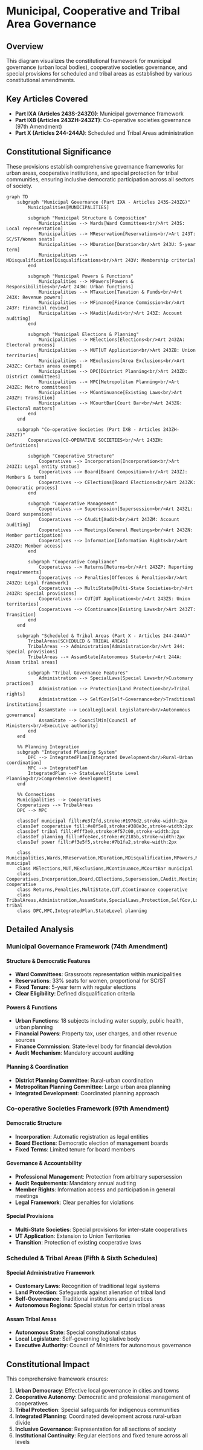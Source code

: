 # Municipal, Cooperative and Tribal Area Governance

## Overview
This diagram visualizes the constitutional framework for municipal governance (urban local bodies), cooperative societies governance, and special provisions for scheduled and tribal areas as established by various constitutional amendments.

## Key Articles Covered
- **Part IXA (Articles 243S-243ZG)**: Municipal governance framework
- **Part IXB (Articles 243ZH-243ZT)**: Co-operative societies governance (97th Amendment)
- **Part X (Articles 244-244A)**: Scheduled and Tribal Areas administration

## Constitutional Significance
These provisions establish comprehensive governance frameworks for urban areas, cooperative institutions, and special protection for tribal communities, ensuring inclusive democratic participation across all sectors of society.

```mermaid
graph TD
    subgraph "Municipal Governance (Part IXA - Articles 243S-243ZG)"
        Municipalities[MUNICIPALITIES]
        
        subgraph "Municipal Structure & Composition"
            Municipalities --> Wards[Ward Committees<br/>Art 243S: Local representation]
            Municipalities --> MReservation[Reservations<br/>Art 243T: SC/ST/Women seats]
            Municipalities --> MDuration[Duration<br/>Art 243U: 5-year term]
            Municipalities --> MDisqualification[Disqualifications<br/>Art 243V: Membership criteria]
        end
        
        subgraph "Municipal Powers & Functions"
            Municipalities --> MPowers[Powers & Responsibilities<br/>Art 243W: Urban functions]
            Municipalities --> MTaxation[Taxation & Funds<br/>Art 243X: Revenue powers]
            Municipalities --> MFinance[Finance Commission<br/>Art 243Y: Financial review]
            Municipalities --> MAudit[Audit<br/>Art 243Z: Account auditing]
        end
        
        subgraph "Municipal Elections & Planning"
            Municipalities --> MElections[Elections<br/>Art 243ZA: Electoral process]
            Municipalities --> MUT[UT Application<br/>Art 243ZB: Union territories]
            Municipalities --> MExclusions[Area Exclusions<br/>Art 243ZC: Certain areas exempt]
            Municipalities --> DPC[District Planning<br/>Art 243ZD: District committees]
            Municipalities --> MPC[Metropolitan Planning<br/>Art 243ZE: Metro committees]
            Municipalities --> MContinuance[Existing Laws<br/>Art 243ZF: Transition]
            Municipalities --> MCourtBar[Court Bar<br/>Art 243ZG: Electoral matters]
        end
    end
    
    subgraph "Co-operative Societies (Part IXB - Articles 243ZH-243ZT)"
        Cooperatives[CO-OPERATIVE SOCIETIES<br/>Art 243ZH: Definitions]
        
        subgraph "Cooperative Structure"
            Cooperatives --> Incorporation[Incorporation<br/>Art 243ZI: Legal entity status]
            Cooperatives --> Board[Board Composition<br/>Art 243ZJ: Members & term]
            Cooperatives --> CElections[Board Elections<br/>Art 243ZK: Democratic process]
        end
        
        subgraph "Cooperative Management"
            Cooperatives --> Supersession[Supersession<br/>Art 243ZL: Board suspension]
            Cooperatives --> CAudit[Audit<br/>Art 243ZM: Account auditing]
            Cooperatives --> Meetings[General Meetings<br/>Art 243ZN: Member participation]
            Cooperatives --> Information[Information Rights<br/>Art 243ZO: Member access]
        end
        
        subgraph "Cooperative Compliance"
            Cooperatives --> Returns[Returns<br/>Art 243ZP: Reporting requirements]
            Cooperatives --> Penalties[Offences & Penalties<br/>Art 243ZQ: Legal framework]
            Cooperatives --> MultiState[Multi-State Societies<br/>Art 243ZR: Special provisions]
            Cooperatives --> CUT[UT Application<br/>Art 243ZS: Union territories]
            Cooperatives --> CContinuance[Existing Laws<br/>Art 243ZT: Transition]
        end
    end
    
    subgraph "Scheduled & Tribal Areas (Part X - Articles 244-244A)"
        TribalAreas[SCHEDULED & TRIBAL AREAS]
        TribalAreas --> Administration[Administration<br/>Art 244: Special provisions]
        TribalAreas --> AssamState[Autonomous State<br/>Art 244A: Assam tribal areas]
        
        subgraph "Tribal Governance Features"
            Administration --> SpecialLaws[Special Laws<br/>Customary practices]
            Administration --> Protection[Land Protection<br/>Tribal rights]
            Administration --> SelfGov[Self-Governance<br/>Traditional institutions]
            AssamState --> LocalLeg[Local Legislature<br/>Autonomous governance]
            AssamState --> CouncilMin[Council of Ministers<br/>Executive authority]
        end
    end
    
    %% Planning Integration
    subgraph "Integrated Planning System"
        DPC --> IntegratedPlan[Integrated Development<br/>Rural-Urban coordination]
        MPC --> IntegratedPlan
        IntegratedPlan --> StateLevel[State Level Planning<br/>Comprehensive development]
    end
    
    %% Connections
    Municipalities --> Cooperatives
    Cooperatives --> TribalAreas
    DPC --> MPC
    
    classDef municipal fill:#e3f2fd,stroke:#1976d2,stroke-width:2px
    classDef cooperative fill:#e8f5e8,stroke:#388e3c,stroke-width:2px
    classDef tribal fill:#fff3e0,stroke:#f57c00,stroke-width:2px
    classDef planning fill:#fce4ec,stroke:#c2185b,stroke-width:2px
    classDef power fill:#f3e5f5,stroke:#7b1fa2,stroke-width:2px
    
    class Municipalities,Wards,MReservation,MDuration,MDisqualification,MPowers,MTaxation,MFinance,MAudit municipal
    class MElections,MUT,MExclusions,MContinuance,MCourtBar municipal
    class Cooperatives,Incorporation,Board,CElections,Supersession,CAudit,Meetings,Information cooperative
    class Returns,Penalties,MultiState,CUT,CContinuance cooperative
    class TribalAreas,Administration,AssamState,SpecialLaws,Protection,SelfGov,LocalLeg,CouncilMin tribal
    class DPC,MPC,IntegratedPlan,StateLevel planning
```

## Detailed Analysis

### Municipal Governance Framework (74th Amendment)

#### Structure & Democratic Features
- **Ward Committees**: Grassroots representation within municipalities
- **Reservations**: 33% seats for women, proportional for SC/ST
- **Fixed Tenure**: 5-year term with regular elections
- **Clear Eligibility**: Defined disqualification criteria

#### Powers & Functions
- **Urban Functions**: 18 subjects including water supply, public health, urban planning
- **Financial Powers**: Property tax, user charges, and other revenue sources
- **Finance Commission**: State-level body for financial devolution
- **Audit Mechanism**: Mandatory account auditing

#### Planning & Coordination
- **District Planning Committee**: Rural-urban coordination
- **Metropolitan Planning Committee**: Large urban area planning
- **Integrated Development**: Coordinated planning approach

### Co-operative Societies Framework (97th Amendment)

#### Democratic Structure
- **Incorporation**: Automatic registration as legal entities
- **Board Elections**: Democratic election of management boards
- **Fixed Terms**: Limited tenure for board members

#### Governance & Accountability
- **Professional Management**: Protection from arbitrary supersession
- **Audit Requirements**: Mandatory annual auditing
- **Member Rights**: Information access and participation in general meetings
- **Legal Framework**: Clear penalties for violations

#### Special Provisions
- **Multi-State Societies**: Special provisions for inter-state cooperatives
- **UT Application**: Extension to Union Territories
- **Transition**: Protection of existing cooperative laws

### Scheduled & Tribal Areas (Fifth & Sixth Schedules)

#### Special Administrative Framework
- **Customary Laws**: Recognition of traditional legal systems
- **Land Protection**: Safeguards against alienation of tribal land
- **Self-Governance**: Traditional institutions and practices
- **Autonomous Regions**: Special status for certain tribal areas

#### Assam Tribal Areas
- **Autonomous State**: Special constitutional status
- **Local Legislature**: Self-governing legislative body
- **Executive Authority**: Council of Ministers for autonomous governance

## Constitutional Impact
This comprehensive framework ensures:
1. **Urban Democracy**: Effective local governance in cities and towns
2. **Cooperative Autonomy**: Democratic and professional management of cooperatives
3. **Tribal Protection**: Special safeguards for indigenous communities
4. **Integrated Planning**: Coordinated development across rural-urban divide
5. **Inclusive Governance**: Representation for all sections of society
6. **Institutional Continuity**: Regular elections and fixed tenure across all levels